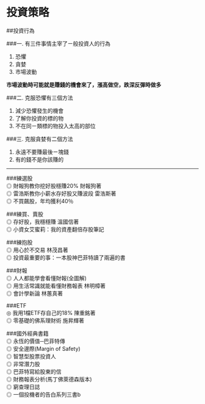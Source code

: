 # 投資策略


##投資行為

###一. 有三件事情主宰了ㄧ般投資人的行為
1. 恐懼
2. 貪婪
3. 市場波動

**市場波動時可能就是賺錢的機會來了，漲高做空，跌深反彈時做多**

###二. 克服恐懼有三個方法	
1. 減少恐懼發生的機會
2. 了解你投資的標的物
3. 不在同ㄧ類標的物投入太高的部位

###三. 克服貪婪有二個方法
1. 永遠不要賺最後ㄧ塊錢
2. 有的錢不是你該賺的

---

###練選股<br>
◎ 財報狗教你挖好股穩賺20% 財報狗著<br>
◎ 雷浩斯教你小薪水存好股又賺波段 雷浩斯著<br>
◎ 不買飆股，年均獲利40％<br>

###練買、賣股<br>
◎ 存好股，我穩穩賺 溫國信著<br>
◎ 小資女艾蜜莉：我的資產翻倍存股筆記<br>

###練抱股<br>
◎ 用心於不交易 林茂昌著<br>
◎ 投資最重要的事：一本股神巴菲特讀了兩遍的書<br>


###財報<br>
◎ 人人都能學會看懂財報(全圖解)<br>
◎ 用生活常識就能看懂財務報表 林明樟著<br>
◎ 會計學新論 林蕙真著<br>

###ETF<br>
◎ 我用1檔ETF存自己的18% 陳重銘著<br>
◎ 零基礎的佛系理財術 施昇輝著<br>


###國外經典書籍<br>
◎ 永恆的價值─巴菲特傳<br>
◎ 安全邊際(Margin of Safety)<br>
◎ 智慧型股票投資人<br>
◎ 非常潛力股<br>
◎ 巴菲特寫給股東的信<br>
◎ 財務報表分析(馬丁佛萊德森版本)<br>
◎ 窮查理日誌<br>
◎ 一個投機者的告白系列三書b<r>